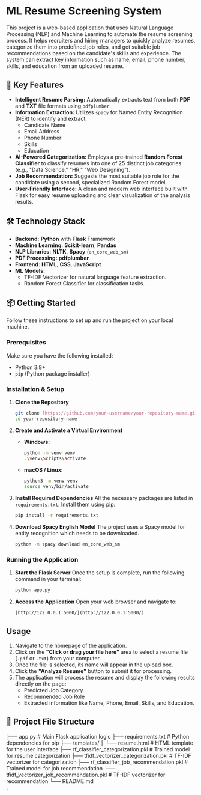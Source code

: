 # ML Resume Screening System

This project is a web-based application that uses Natural Language Processing (NLP) and Machine Learning to automate the resume screening process. It helps recruiters and hiring managers to quickly analyze resumes, categorize them into predefined job roles, and get suitable job recommendations based on the candidate's skills and experience. The system can extract key information such as name, email, phone number, skills, and education from an uploaded resume.

## 🚀 Key Features

-   **Intelligent Resume Parsing:** Automatically extracts text from both **PDF** and **TXT** file formats using `pdfplumber`.
-   **Information Extraction:** Utilizes `spaCy` for Named Entity Recognition (NER) to identify and extract:
    -   Candidate Name
    -   Email Address
    -   Phone Number
    -   Skills
    -   Education
-   **AI-Powered Categorization:** Employs a pre-trained **Random Forest Classifier** to classify resumes into one of 25 distinct job categories (e.g., "Data Science," "HR," "Web Designing").
-   **Job Recommendation:** Suggests the most suitable job role for the candidate using a second, specialized Random Forest model.
-   **User-Friendly Interface:** A clean and modern web interface built with Flask for easy resume uploading and clear visualization of the analysis results.

## 🛠️ Technology Stack

-   **Backend:** **Python** with **Flask** Framework
-   **Machine Learning:** **Scikit-learn**, **Pandas**
-   **NLP Libraries:** **NLTK**, **Spacy** (`en_core_web_sm`)
-   **PDF Processing:** **pdfplumber**
-   **Frontend:** **HTML**, **CSS**, **JavaScript**
-   **ML Models:**
    -   TF-IDF Vectorizer for natural language feature extraction.
    -   Random Forest Classifier for classification tasks.


## 📦 Getting Started

Follow these instructions to set up and run the project on your local machine.

### Prerequisites

Make sure you have the following installed:
-   Python 3.8+
-   `pip` (Python package installer)

### Installation & Setup

1.  **Clone the Repository**
    ```bash
    git clone [https://github.com/your-username/your-repository-name.git](https://github.com/your-username/your-repository-name.git)
    cd your-repository-name
    ```

2.  **Create and Activate a Virtual Environment**
    -   **Windows:**
        ```bash
        python -m venv venv
        .\venv\Scripts\activate
        ```
    -   **macOS / Linux:**
        ```bash
        python3 -m venv venv
        source venv/bin/activate
        ```

3.  **Install Required Dependencies**
    All the necessary packages are listed in `requirements.txt`. Install them using pip:
    ```bash
    pip install -r requirements.txt
    ```

4.  **Download Spacy English Model**
    The project uses a Spacy model for entity recognition which needs to be downloaded.
    ```bash
    python -m spacy download en_core_web_sm
    ```

### Running the Application

1.  **Start the Flask Server**
    Once the setup is complete, run the following command in your terminal:
    ```bash
    python app.py
    ```

2.  **Access the Application**
    Open your web browser and navigate to:
    ```
    [http://122.0.0.1:5000/](http://122.0.0.1:5000/)
    ```

## Usage

1.  Navigate to the homepage of the application.
2.  Click on the **"Click or drag your file here"** area to select a resume file (`.pdf` or `.txt`) from your computer.
3.  Once the file is selected, its name will appear in the upload box.
4.  Click the **"Analyze Resume"** button to submit it for processing.
5.  The application will process the resume and display the following results directly on the page:
    -   Predicted Job Category
    -   Recommended Job Role
    -   Extracted information like Name, Phone, Email, Skills, and Education.

## 📁 Project File Structure

├── app.py                            # Main Flask application logic
├── requirements.txt                  # Python dependencies for pip
├── templates/
│   └── resume.html                   # HTML template for the user interface
├── rf_classifier_categorization.pkl  # Trained model for resume categorization
├── tfidf_vectorizer_categorization.pkl # TF-IDF vectorizer for categorization
├── rf_classifier_job_recommendation.pkl # Trained model for job recommendation
├── tfidf_vectorizer_job_recommendation.pkl # TF-IDF vectorizer for recommendation
└── README.md       
.
